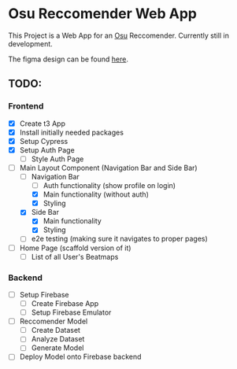 # Osu Reccomender Web App

This Project is a Web App for an [Osu](https://osu.ppy.sh/) Reccomender. Currently still in development.

The figma design can be found [here](https://www.figma.com/design/tvCc0rsBiD7Ex1YpUwtSMO/osu-reccomender?node-id=102-995&t=3vYmuE5X8Xz0Ok3l-1).

## TODO:

### Frontend

- [x] Create t3 App
- [x] Install initially needed packages
- [x] Setup Cypress
- [x] Setup Auth Page
  - [ ] Style Auth Page
- [ ] Main Layout Component (Navigation Bar and Side Bar)
  - [ ] Navigation Bar
    - [ ] Auth functionality (show profile on login)
    - [x] Main functionality (without auth)
    - [x] Styling
  - [x] Side Bar
    - [x] Main functionality
    - [x] Styling
  - [ ] e2e testing (making sure it navigates to proper pages)
- [ ] Home Page (scaffold version of it)
  - [ ] List of all User's Beatmaps

### Backend

- [ ] Setup Firebase
  - [ ] Create Firebase App
  - [ ] Setup Firebase Emulator
- [ ] Reccomender Model
  - [ ] Create Dataset
  - [ ] Analyze Dataset
  - [ ] Generate Model
- [ ] Deploy Model onto Firebase backend
